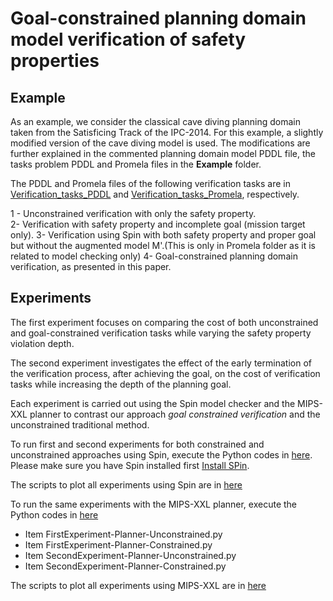 # Goal-constrained planning domain model verification of safety properties
## Example
As an example, we consider the classical cave diving planning domain taken from the Satisficing Track of the IPC-2014. For this example, a slightly modified version of the cave diving model is used. The modifications are further explained in the commented planning domain model PDDL file, the tasks problem PDDL and Promela files in the **Example** folder. 

The PDDL and Promela files of the following verification tasks are in [Verification_tasks_PDDL](https://github.com/Anas-Shrinah/Goal-constrained-planning-domain-model-verification-repository/tree/master/Example/Cave-Diving/PDDL) and [Verification_tasks_Promela](https://github.com/Anas-Shrinah/Goal-constrained-planning-domain-model-verification-repository/tree/master/Example/Cave-Diving/Promela), respectively.

1 - Unconstrained verification with only the safety property.   
2- Verification with safety property and incomplete goal (mission target only).
3- Verification using Spin with both safety property and proper goal but without the augmented model M'.(This is only in Promela folder as it is related to model checking only)
4- Goal-constrained planning domain verification, as presented in this paper.

## Experiments
The first experiment focuses on comparing the cost of both unconstrained and goal-constrained verification tasks while varying the safety property violation depth.

The second experiment investigates the effect of the early termination of the verification process, after achieving the goal, on the cost of verification tasks while increasing the depth of the planning goal.

Each experiment is carried out using the Spin model checker and the MIPS-XXL planner to contrast our approach *goal constrained verification* and the unconstrained traditional method.

To run first and second experiments for both constrained and unconstrained approaches using Spin, execute the Python codes in [here](https://github.com/Anas-Shrinah/Goal-constrained-planning-domain-model-verification-repository/tree/master/Experiments/Spin). Please make sure you have Spin installed first [Install SPin](http://spinroot.com/spin/whatispin.html).

The scripts to plot all experiments using Spin are in [here](https://github.com/Anas-Shrinah/Goal-constrained-planning-domain-model-verification-repository/tree/master/Experiments/Spin)

To run the same experiments with the MIPS-XXL planner, execute the Python codes in [here](https://github.com/Anas-Shrinah/Goal-constrained-planning-domain-model-verification-repository/tree/master/Experiments/MIPS-XXL-IPC5/PlannerFiles-ExperimentScripts/DuFF)


* Item FirstExperiment-Planner-Unconstrained.py
* Item FirstExperiment-Planner-Constrained.py
* Item SecondExperiment-Planner-Unconstrained.py
* Item SecondExperiment-Planner-Constrained.py


The scripts to plot all experiments using MIPS-XXL are in [here](https://github.com/Anas-Shrinah/Goal-constrained-planning-domain-model-verification-repository/tree/master/Experiments/MIPS-XXL-IPC5/PlannerFiles-ExperimentScripts/DuFF)



